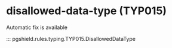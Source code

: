 # disallowed-data-type (TYP015)

Automatic fix is available

::: pgshield.rules.typing.TYP015.DisallowedDataType

